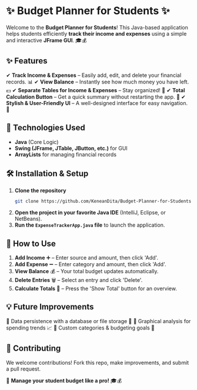 # ✨ Budget Planner for Students ✨

Welcome to the **Budget Planner for Students**! This Java-based application helps students efficiently **track their income and expenses** using a simple and interactive **JFrame GUI**. 🎓💰

## ✨ Features
✔ **Track Income & Expenses** – Easily add, edit, and delete your financial records. 📊
✔ **View Balance** – Instantly see how much money you have left. 💵
✔ **Separate Tables for Income & Expenses** – Stay organized! 📝
✔ **Total Calculation Button** – Get a quick summary without restarting the app. 🔢
✔ **Stylish & User-Friendly UI** – A well-designed interface for easy navigation. 🎨

## 🚀 Technologies Used
- **Java** (Core Logic)
- **Swing (JFrame, JTable, JButton, etc.)** for GUI
- **ArrayLists** for managing financial records

## 🛠 Installation & Setup
1. **Clone the repository**
   ```sh
   git clone https://github.com/KeneanDita/Budget-Planner-for-Students
   ```
2. **Open the project in your favorite Java IDE** (IntelliJ, Eclipse, or NetBeans).
3. **Run the `ExpenseTrackerApp.java` file** to launch the application.

## 📌 How to Use
1. **Add Income** ➕ – Enter source and amount, then click 'Add'.
2. **Add Expense** ➖ – Enter category and amount, then click 'Add'.
3. **View Balance** 💰 – Your total budget updates automatically.
4. **Delete Entries** 🗑 – Select an entry and click 'Delete'.
5. **Calculate Totals** 🔄 – Press the 'Show Total' button for an overview.

## 💡 Future Improvements
🔹 Data persistence with a database or file storage 📂
🔹 Graphical analysis for spending trends 📈
🔹 Custom categories & budgeting goals 🎯

## 🤝 Contributing
We welcome contributions! Fork this repo, make improvements, and submit a pull request.

🚀 **Manage your student budget like a pro!** 🎓💰

